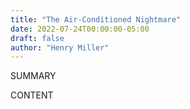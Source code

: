 ```yaml
---
title: "The Air-Conditioned Nightmare"
date: 2022-07-24T00:00:00-05:00
draft: false
author: "Henry Miller"
---
```


SUMMARY

<!--more-->

CONTENT